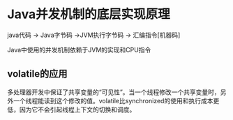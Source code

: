 # Java并发机制的底层实现原理

java代码 -> Java字节码 ->JVM执行字节码 -> 汇编指令[机器码]

Java中使用的并发机制依赖于JVM的实现和CPU指令

## volatile的应用

多处理器开发中保证了共享变量的“可见性”。当一个线程修改一个共享变量时，另外一个线程能读到这个修改的值。volatile比synchronized的使用和执行成本更低，因为它不会引起线程上下文的切换和调度。
